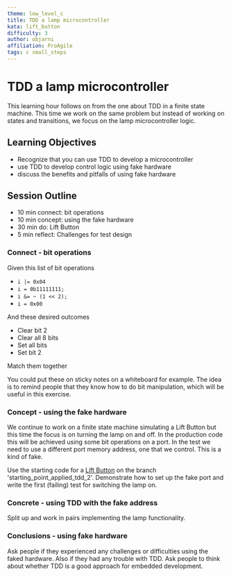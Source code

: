 ```yaml
---
theme: low_level_c
title: TDD a lamp microcontroller
kata: lift_button
difficulty: 3
author: objarni
affiliation: ProAgile
tags: c small_steps
---
```


# TDD a lamp microcontroller

This learning hour follows on from the one about TDD in a finite state machine. This time we work on the same problem but instead of working on states and transitions, we focus on the lamp microcontroller logic.

## Learning Objectives

* Recognize that you can use TDD to develop a microcontroller
* use TDD to develop control logic using fake hardware
* discuss the benefits and pitfalls of using fake hardware

## Session Outline
 
* 10 min connect: bit operations  
* 10 min concept: using the fake hardware
* 30 min do: Lift Button
* 5 min reflect: Challenges for test design

### Connect - bit operations

Given this list of bit operations

* `i |= 0x04`
* `i = 0b11111111;`
* `i &= ~ (1 << 2);`
* `i = 0x00`


And these desired outcomes

* Clear bit 2
* Clear all 8 bits
* Set all bits
* Set bit 2

Match them together

You could put these on sticky notes on a whiteboard for example. The idea is to remind people that they know how to do bit manipulation, which will be useful in this exercise.


### Concept - using the fake hardware

We continue to work on a finite state machine simulating a Lift Button but this time the focus is on turning the lamp on and off. In the production code this will be achieved using some bit operations on a port. In the test we need to use a different port memory address, one that we control. This is a kind of fake.

Use the starting code for a [Lift Button](https://github.com/objarni/FiniteStateMachineTDDKata) on the branch 'starting_point_applied_tdd_2'. Demonstrate how to set up the fake port and write the first (failing) test for switching the lamp on.

### Concrete - using TDD with the fake address

Split up and work in pairs implementing the lamp functionality.

### Conclusions - using fake hardware

Ask people if they experienced any challenges or difficulties using the faked hardware. Also if they had any trouble with TDD. Ask people to think about whether TDD is a good approach for embedded development.
